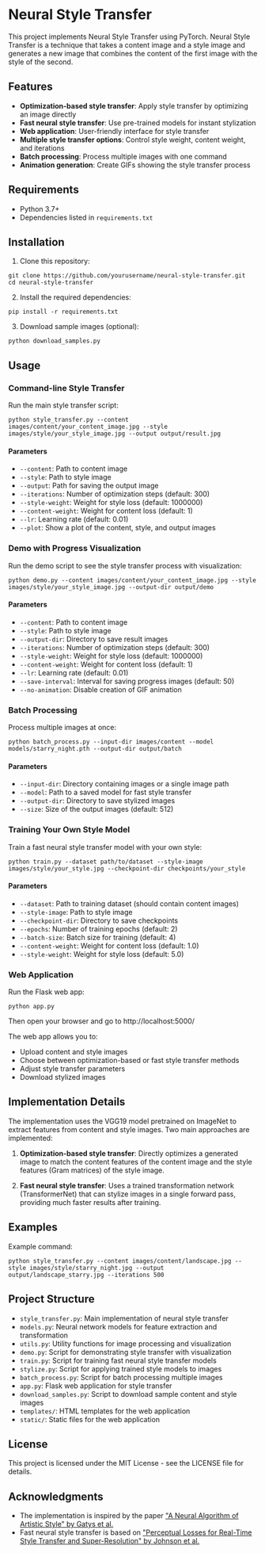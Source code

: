 # Neural Style Transfer

This project implements Neural Style Transfer using PyTorch. Neural Style Transfer is a technique that takes a content image and a style image and generates a new image that combines the content of the first image with the style of the second.

## Features

- **Optimization-based style transfer**: Apply style transfer by optimizing an image directly
- **Fast neural style transfer**: Use pre-trained models for instant stylization
- **Web application**: User-friendly interface for style transfer
- **Multiple style transfer options**: Control style weight, content weight, and iterations
- **Batch processing**: Process multiple images with one command
- **Animation generation**: Create GIFs showing the style transfer process

## Requirements
- Python 3.7+
- Dependencies listed in `requirements.txt`

## Installation

1. Clone this repository:
```
git clone https://github.com/yourusername/neural-style-transfer.git
cd neural-style-transfer
```

2. Install the required dependencies:
```
pip install -r requirements.txt
```

3. Download sample images (optional):
```
python download_samples.py
```

## Usage

### Command-line Style Transfer

Run the main style transfer script:
```
python style_transfer.py --content images/content/your_content_image.jpg --style images/style/your_style_image.jpg --output output/result.jpg
```

#### Parameters
- `--content`: Path to content image
- `--style`: Path to style image
- `--output`: Path for saving the output image
- `--iterations`: Number of optimization steps (default: 300)
- `--style-weight`: Weight for style loss (default: 1000000)
- `--content-weight`: Weight for content loss (default: 1)
- `--lr`: Learning rate (default: 0.01)
- `--plot`: Show a plot of the content, style, and output images

### Demo with Progress Visualization

Run the demo script to see the style transfer process with visualization:
```
python demo.py --content images/content/your_content_image.jpg --style images/style/your_style_image.jpg --output-dir output/demo
```

#### Parameters
- `--content`: Path to content image
- `--style`: Path to style image
- `--output-dir`: Directory to save result images
- `--iterations`: Number of optimization steps (default: 300)
- `--style-weight`: Weight for style loss (default: 1000000)
- `--content-weight`: Weight for content loss (default: 1)
- `--lr`: Learning rate (default: 0.01)
- `--save-interval`: Interval for saving progress images (default: 50)
- `--no-animation`: Disable creation of GIF animation

### Batch Processing

Process multiple images at once:
```
python batch_process.py --input-dir images/content --model models/starry_night.pth --output-dir output/batch
```

#### Parameters
- `--input-dir`: Directory containing images or a single image path
- `--model`: Path to a saved model for fast style transfer
- `--output-dir`: Directory to save stylized images
- `--size`: Size of the output images (default: 512)

### Training Your Own Style Model

Train a fast neural style transfer model with your own style:
```
python train.py --dataset path/to/dataset --style-image images/style/your_style.jpg --checkpoint-dir checkpoints/your_style
```

#### Parameters
- `--dataset`: Path to training dataset (should contain content images)
- `--style-image`: Path to style image
- `--checkpoint-dir`: Directory to save checkpoints
- `--epochs`: Number of training epochs (default: 2)
- `--batch-size`: Batch size for training (default: 4)
- `--content-weight`: Weight for content loss (default: 1.0)
- `--style-weight`: Weight for style loss (default: 5.0)

### Web Application

Run the Flask web app:
```
python app.py
```

Then open your browser and go to http://localhost:5000/

The web app allows you to:
- Upload content and style images
- Choose between optimization-based or fast style transfer methods
- Adjust style transfer parameters
- Download stylized images

## Implementation Details

The implementation uses the VGG19 model pretrained on ImageNet to extract features from content and style images. Two main approaches are implemented:

1. **Optimization-based style transfer**: Directly optimizes a generated image to match the content features of the content image and the style features (Gram matrices) of the style image.

2. **Fast neural style transfer**: Uses a trained transformation network (TransformerNet) that can stylize images in a single forward pass, providing much faster results after training.

## Examples

Example command:
```
python style_transfer.py --content images/content/landscape.jpg --style images/style/starry_night.jpg --output output/landscape_starry.jpg --iterations 500
```

## Project Structure

- `style_transfer.py`: Main implementation of neural style transfer
- `models.py`: Neural network models for feature extraction and transformation
- `utils.py`: Utility functions for image processing and visualization
- `demo.py`: Script for demonstrating style transfer with visualization
- `train.py`: Script for training fast neural style transfer models
- `stylize.py`: Script for applying trained style models to images
- `batch_process.py`: Script for batch processing multiple images
- `app.py`: Flask web application for style transfer
- `download_samples.py`: Script to download sample content and style images
- `templates/`: HTML templates for the web application
- `static/`: Static files for the web application

## License

This project is licensed under the MIT License - see the LICENSE file for details.

## Acknowledgments

- The implementation is inspired by the paper ["A Neural Algorithm of Artistic Style" by Gatys et al.](https://arxiv.org/abs/1508.06576)
- Fast neural style transfer is based on ["Perceptual Losses for Real-Time Style Transfer and Super-Resolution" by Johnson et al.](https://arxiv.org/abs/1603.08155) 